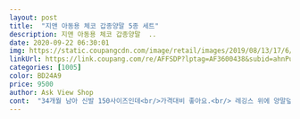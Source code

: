 ```yaml
---
layout: post 
title:  "지앤 아동용 체코 갑종양말 5종 세트" 
description: 지앤 아동용 체코 갑종양말  ..
date: 2020-09-22 06:30:01 
img: https://static.coupangcdn.com/image/retail/images/2019/08/13/17/6/4e19baed-8c55-4ff9-b010-a51f123e7d13.jpg 
linkUrl: https://link.coupang.com/re/AFFSDP?lptag=AF3600438&subid=ahnPublicAsk&pageKey=281321377&itemId=893078042&vendorItemId=5246098435&traceid=V0-113-33d4d9fbe091d553 
categories: [1005] 
color: BD24A9 
price: 9500 
author: Ask View Shop 
cont:  "34개월 남아 신발 150사이즈인데<br/>가격대비 좋아요.<br/> 레깅스 위에 양말덮어신으면 예뻐요.<br/> 세탁기 돌렸더니 올이 풀리는 것은 어쩔수없어요ㅠ<br/>나의 불찰ㅠ 제대로 확인못했네요<br/>두께는 보통이에요!<br/>바닥에 실리콘이 없어서 놀다보면 넘어져요.<br/> 그게 아쉽네요,<br/>색도 이쁘고 쫀쫀해서 좋은데<br/>실제로 아이커서도 미끄럼양말 많이들 찾더라구요<br/>아직 아가라서 3호까진 미끄럼제품으로 만들어주셨음 해요<br/>양말 질은좋으나 3단계 미끄럼방지 없어서 난감<br/>양말이 빨다보면 건조기때문인지 줄어드는경향이 있어서 3호로 구매했어요.<br/><br/>여아19갤인데 2호는 작아요 ㅠ<br/>오자마자 신어봤을때 그리 크진않더라구요.<br/><br/>" 
---
```

